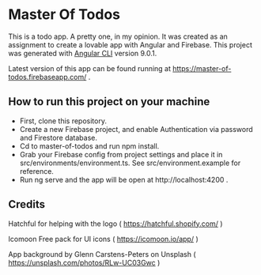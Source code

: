 # Master Of Todos
This is a todo app. A pretty one, in my opinion. It was created as an assignment to create a lovable app with Angular and Firebase.
This project was generated with [Angular CLI](https://github.com/angular/angular-cli) version 9.0.1.

Latest version of this app can be found running at https://master-of-todos.firebaseapp.com/ .

## How to run this project on your machine
- First, clone this repository.
- Create a new Firebase project, and enable Authentication via password and Firestore database.
- Cd to master-of-todos and run npm install.
- Grab your Firebase config from project settings and place it in src/environments/environment.ts. See src/environment.example for reference.
- Run ng serve and the app will be open at http://localhost:4200 .

## Credits
Hatchful for helping with the logo ( https://hatchful.shopify.com/ )

Icomoon Free pack for UI icons ( https://icomoon.io/app/ )

App background by Glenn Carstens-Peters on Unsplash ( https://unsplash.com/photos/RLw-UC03Gwc )